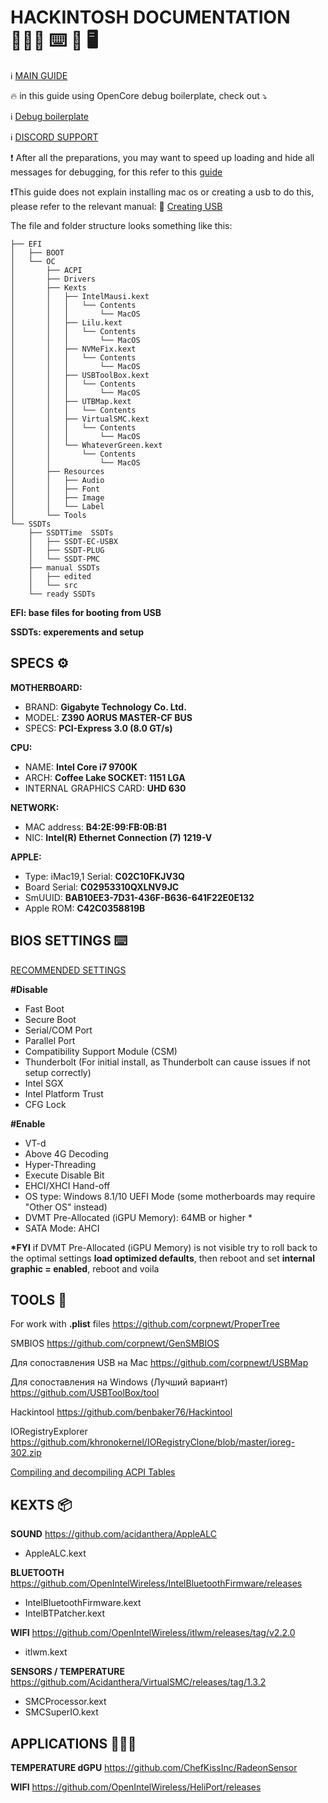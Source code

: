 <!-- @format -->

# HACKINTOSH DOCUMENTATION 👨🏻‍💻 ⌨️ 🍎 🖥️

ℹ️ [MAIN GUIDE](https://dortania.github.io/OpenCore-Install-Guide/prerequisites.html)

🔥 in this guide using OpenCore debug boilerplate, check out ⤵️

ℹ️ [Debug boilerplate](https://github.com/acidanthera/OpenCorePkg/releases/)

ℹ️ [DISCORD SUPPORT](https://discord.com/invite/2QYd7ZT)

❗️ After all the preparations, you may want to speed up loading and hide all messages for debugging, for this refer to this [guide](https://dortania.github.io/OpenCore-Post-Install/cosmetic/verbose.html#macos-decluttering)

❗️This guide does not explain installing mac os or creating a usb to do this, please refer to the relevant manual:
💎 [Creating USB](https://dortania.github.io/OpenCore-Install-Guide/installer-guide/#creating-the-usb)

The file and folder structure looks something like this:

    ├── EFI
    │   ├── BOOT
    │   └── OC
    │       ├── ACPI
    │       ├── Drivers
    │       ├── Kexts
    │       │   ├── IntelMausi.kext
    │       │   │   └── Contents
    │       │   │       └── MacOS
    │       │   ├── Lilu.kext
    │       │   │   └── Contents
    │       │   │       └── MacOS
    │       │   ├── NVMeFix.kext
    │       │   │   └── Contents
    │       │   │       └── MacOS
    │       │   ├── USBToolBox.kext
    │       │   │   └── Contents
    │       │   │       └── MacOS
    │       │   ├── UTBMap.kext
    │       │   │   └── Contents
    │       │   ├── VirtualSMC.kext
    │       │   │   └── Contents
    │       │   │       └── MacOS
    │       │   └── WhateverGreen.kext
    │       │       └── Contents
    │       │           └── MacOS
    │       ├── Resources
    │       │   ├── Audio
    │       │   ├── Font
    │       │   ├── Image
    │       │   └── Label
    │       └── Tools
    └── SSDTs
        ├── SSDTTime  SSDTs
        │   ├── SSDT-EC-USBX
        │   ├── SSDT-PLUG
        │   └── SSDT-PMC
        ├── manual SSDTs
        │   ├── edited
        │   └── src
        └── ready SSDTs

**EFI: base files for booting from USB**

**SSDTs: experements and setup**

## SPECS ⚙️

**MOTHERBOARD:**

- BRAND: **Gigabyte Technology Co. Ltd.**
- MODEL: **Z390 AORUS MASTER-CF BUS**
- SPECS: **PCI-Express 3.0 (8.0 GT/s)**

**CPU:**

- NAME: **Intel Core i7 9700K**
- ARCH: **Coffee Lake SOCKET: 1151 LGA**
- INTERNAL GRAPHICS CARD: **UHD 630**

**NETWORK:**

- MAC address: **B4:2E:99:FB:0B:B1**
- NIC: **Intel(R) Ethernet Connection (7) 1219-V**

**APPLE:**

- Type: iMac19,1 Serial: **C02C10FKJV3Q**
- Board Serial: **C02953310QXLNV9JC**
- SmUUID: **BAB10EE3-7D31-436F-B636-641F22E0E132**
- Apple ROM: **C42C0358819B**

## BIOS SETTINGS ⌨️

[RECOMMENDED SETTINGS](https://dortania.github.io/OpenCore-Install-Guide/config.plist/coffee-lake.html#intel-bios-settings)

**#Disable**

- Fast Boot
- Secure Boot
- Serial/COM Port
- Parallel Port
- Compatibility Support Module (CSM)
- Thunderbolt (For initial install, as Thunderbolt can cause issues if not setup correctly)
- Intel SGX
- Intel Platform Trust
- CFG Lock

**#Enable**

- VT-d
- Above 4G Decoding
- Hyper-Threading
- Execute Disable Bit
- EHCI/XHCI Hand-off
- OS type: Windows 8.1/10 UEFI Mode (some motherboards may require "Other OS" instead)
- DVMT Pre-Allocated (iGPU Memory): 64MB or higher \*
- SATA Mode: AHCI

**\*FYI** if DVMT Pre-Allocated (iGPU Memory) is not visible try to roll back to the optimal settings **load optimized defaults**, then reboot and set **internal graphic = enabled**, reboot and voila

## TOOLS 🔧

For work with **.plist** files
https://github.com/corpnewt/ProperTree

SMBIOS
https://github.com/corpnewt/GenSMBIOS

Для сопоставления USB на Mac
https://github.com/corpnewt/USBMap

Для сопоставления на Windows (Лучший вариант)
https://github.com/USBToolBox/tool

Hackintool
https://github.com/benbaker76/Hackintool

IORegistryExplorer
https://github.com/khronokernel/IORegistryClone/blob/master/ioreg-302.zip

[Compiling and decompiling ACPI Tables](https://dortania.github.io/Getting-Started-With-ACPI/Manual/compile.html#compiling-and-decompiling-acpi-tables)

## KEXTS 📦

**SOUND**
https://github.com/acidanthera/AppleALC

- AppleALC.kext

**BLUETOOTH**
https://github.com/OpenIntelWireless/IntelBluetoothFirmware/releases

- IntelBluetoothFirmware.kext
- IntelBTPatcher.kext

**WIFI**
https://github.com/OpenIntelWireless/itlwm/releases/tag/v2.2.0

- itlwm.kext

**SENSORS / TEMPERATURE**
https://github.com/Acidanthera/VirtualSMC/releases/tag/1.3.2

- SMCProcessor.kext
- SMCSuperIO.kext

## APPLICATIONS 👨🏻‍💻

**TEMPERATURE dGPU**
https://github.com/ChefKissInc/RadeonSensor

**WIFI**
https://github.com/OpenIntelWireless/HeliPort/releases
